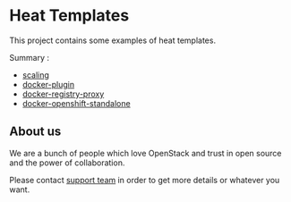 # Heat Templates

This project contains some examples of heat templates.

Summary : 

* [scaling](scaling/README.md)
* [docker-plugin](docker-plugin/README.md)
* [docker-registry-proxy](docker-registry-proxy/README.md)
* [docker-openshift-standalone](docker-openshift-standalone/README.md)

## About us

We are a bunch of people which love OpenStack and trust in open source and the power of collaboration.

Please contact [support team](eurocloud-oneteam.group@bbva.com) in order to get more details or whatever you want.
